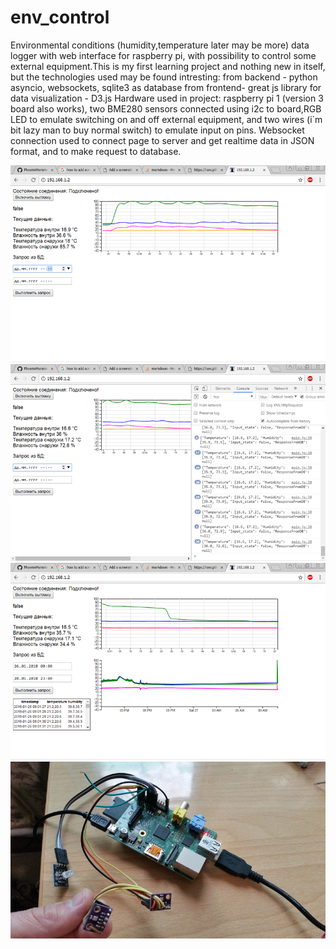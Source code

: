 # env_control
Environmental conditions (humidity,temperature later may be more) data logger with web interface for raspberry pi, with possibility to control some external equipment.This is my first learning project and nothing new in itself, but the technologies used may be found intresting: from backend - python asyncio, websockets, sqlite3 as database
            from frontend- great js library for data visualization - D3.js
Hardware used in project: raspberry pi 1 (version 3 board also works), two BME280 sensors connected using i2c to board,RGB LED to emulate switching on and off external equipment, and two wires (i`m bit lazy man to buy normal switch) to emulate input on pins.
Websocket connection used to connect page to server and get realtime data in JSON format, and to make request to database.

![Alt text](https://github.com/PhoenixMarie/env_control/blob/master/screenshots/screenshot_1.png "Screenshot 1")
![Alt text](https://github.com/PhoenixMarie/env_control/blob/master/screenshots/screenshot_2.png "Screenshot 2")
![Alt text](https://github.com/PhoenixMarie/env_control/blob/master/screenshots/screenshot_3.png "Screenshot 3")
![Alt text](https://github.com/PhoenixMarie/env_control/blob/master/screenshots/RPI_BME280_RGB_LED.png "Equipment")

